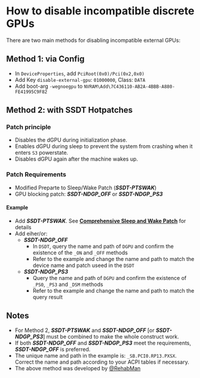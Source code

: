 # How to disable incompatible discrete GPUs

There are two main methods for disabling incompatible external GPUs:

## Method 1: via Config

  - In `DeviceProperties`, add `PciRoot(0x0)/Pci(0x2,0x0)` 
  - Add Key `disable-external-gpu`: `01000000`, Class: `DATA` 
  - Add boot-arg `-wegnoegpu` to `NVRAM\Add\7C436110-AB2A-4BBB-A880-FE41995C9F82`
    
## Method 2: with SSDT Hotpatches

### Patch principle
- Disables the dGPU during initialization phase.
- Enables dGPU during sleep to prevent the system from crashing when it enters `S3` powerstate.
- Disables dGPU again after the machine wakes up.

### Patch Requirements

- Modified Preparte to Sleep/Wake Patch (***SSDT-PTSWAK***)
- GPU blocking patch: ***SSDT-NDGP_OFF*** or ***SSDT-NDGP_PS3***

#### Example

- Add ***SSDT-PTSWAK***. See [**Comprehensive Sleep and Wake Patch**](https://github.com/5T33Z0/OC-Little-Translated/tree/main/04_Fixing_Sleep_and_Wake_Issues/PTSWAK_Sleep_and_Wake_Fix) for details
- Add eiher/or:
	- ***SSDT-NDGP_OFF***
		- In `DSDT`, query the name and path of `DGPU` and confirm the existence of the `_ON` and `_OFF` methods
		- Refer to the example and change the name and path to match the device name and patch useed in the `DSDT`
  	- ***SSDT-NDGP_PS3***
		- Query the name and path of `DGPU` and confirm the existence of `_PS0`, `_PS3` and `_DSM` methods
		- Refer to the example and change the name and path to match the query result
 
## Notes

- For Method 2, ***SSDT-PTSWAK*** and ***SSDT-NDGP_OFF*** [or ***SSDT-NDGP_PS3***] must be combined to make the whole construct work.
- If both ***SSDT-NDGP_OFF*** and ***SSDT-NDGP_PS3*** meet the requirements, ***SSDT-NDGP_OFF*** is preferred.
- The unique name and path in the example is: `_SB.PCI0.RP13.PXSX`. Correct the name and path according to your ACPI tables if necessary.
- The above method was developed by [@RehabMan](https://github.com/rehabman)
